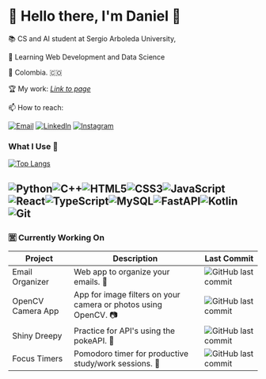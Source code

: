 # 👋 Hello there, I'm Daniel 📎

:books: CS and AI student at Sergio Arboleda University, 

:pencil: Learning Web Development and Data Science

📍 Colombia. :colombia:

🏆 My work: <u>*Link to page*</u>

📫 How to reach:

[![Email](https://img.shields.io/badge/Email-daniel&#46;dev@gmail&#46;com-red?logo=gmail&logoColor=red)](mailto:danielleonardomora.04@gmail.com) [![LinkedIn](https://img.shields.io/badge/LinkedIn-Daniel%20Mora-blue?logo=linkedin&logoColor=white)](https://www.linkedin.com/in/daniel-mora-523a16290/) [![Instagram](https://img.shields.io/badge/Instagram-dmora.04-E4405F?logo=instagram&logoColor=white)](https://www.instagram.com/dmora.04/)


### What I Use :brain:


[![Top Langs](https://github-readme-stats.vercel.app/api/top-langs/?username=DanM854&layout=compact&theme=radical&langs_count=5)](https://github.com/anuraghazra/github-readme-stats)

![Python](https://img.shields.io/badge/Python-3776AB?style=for-the-badge&logo=python&logoColor=white)![C++](https://img.shields.io/badge/C++-00599C?style=for-the-badge&logo=cplusplus&logoColor=white)![HTML5](https://img.shields.io/badge/HTML5-E34F26?style=for-the-badge&logo=html5&logoColor=white)![CSS3](https://img.shields.io/badge/CSS3-1572B6?style=for-the-badge&logo=css3&logoColor=white)![JavaScript](https://img.shields.io/badge/JavaScript-F7DF1E?style=for-the-badge&logo=javascript&logoColor=black)![React](https://img.shields.io/badge/React-61DAFB?style=for-the-badge&logo=react&logoColor=black)![TypeScript](https://img.shields.io/badge/TypeScript-3178C6?style=for-the-badge&logo=typescript&logoColor=white)![MySQL](https://img.shields.io/badge/MySQL-4479A1?style=for-the-badge&logo=mysql&logoColor=white)![FastAPI](https://img.shields.io/badge/FastAPI-009688?style=for-the-badge&logo=fastapi&logoColor=white)![Kotlin](https://img.shields.io/badge/Kotlin-7F52FF?style=for-the-badge&logo=kotlin&logoColor=white)![Git](https://img.shields.io/badge/Git-F05032?style=for-the-badge&logo=git&logoColor=white)
---

### 🈺 Currently Working On 

| Project | Description | Last Commit | 
| --- | --- | --- |
| Email Organizer| Web app to organize your emails. :email: |![GitHub last commit](https://img.shields.io/github/last-commit/DanM854/emailOrganizer?color=darkgreen)|
| OpenCV Camera App | App for image filters on your camera or photos using OpenCV. :camera: |![GitHub last commit](https://img.shields.io/github/last-commit/DanM854/OpenCV_Camera_App?display_timestamp=committer&color=yellow)|
| Shiny Dreepy | Practice for API's using the pokeAPI. :lion:| ![GitHub last commit](https://img.shields.io/github/last-commit/DanM854/shiny_dreepy?color=ba1b1d)| 
| Focus Timers | Pomodoro timer for productive study/work sessions. :tomato: |![GitHub last commit](https://img.shields.io/github/last-commit/AlgorithmicPaws/focus-timers-ing?display_timestamp=committer&color=darkorange)|
